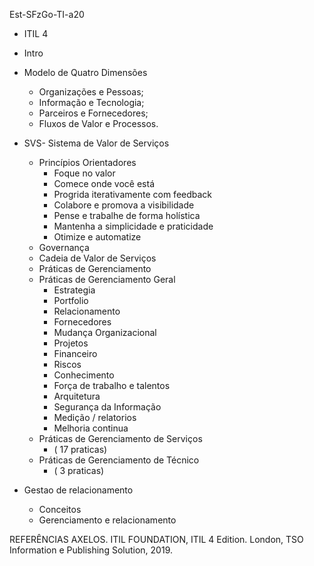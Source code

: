Est-SFzGo-TI-a20

- ITIL 4
- Intro

- Modelo de Quatro Dimensões 
	- Organizações e Pessoas;
	- Informação e Tecnologia;
	- Parceiros e Fornecedores;
	- Fluxos de Valor e Processos.

- SVS- Sistema de Valor de Serviços
	- Princípios Orientadores
		- Foque no valor
		- Comece onde você está
		- Progrida iterativamente com feedback
		- Colabore e promova a visibilidade
		- Pense e trabalhe de forma holística
		- Mantenha a simplicidade e praticidade
		- Otimize e automatize
	- Governança
	- Cadeia de Valor de Serviços
	- Práticas de Gerenciamento
	- Práticas de Gerenciamento Geral	
		- Estrategia
		- Portfolio
		- Relacionamento
		- Fornecedores
		- Mudança Organizacional
		- Projetos
		- Financeiro
		- Riscos
		- Conhecimento
		- Força de trabalho e talentos
		- Arquitetura
		- Segurança da Informação
		- Medição / relatorios
		- Melhoria continua
	- Práticas de Gerenciamento de Serviços
		- ( 17 praticas)
	- Práticas de Gerenciamento de Técnico
		- ( 3 praticas)

- Gestao de relacionamento
	- Conceitos
	- Gerenciamento e relacionamento
	
	
REFERÊNCIAS
AXELOS. ITIL FOUNDATION, ITIL 4 Edition. London, TSO Information e Publishing Solution,
2019.








